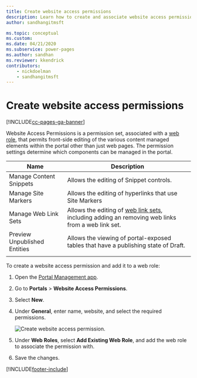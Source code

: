 ```yaml
---
title: Create website access permissions
description: Learn how to create and associate website access permissions to elements in a portal.
author: sandhangitmsft

ms.topic: conceptual
ms.custom: 
ms.date: 04/21/2020
ms.subservice: power-pages
ms.author: sandhan
ms.reviewer: kkendrick
contributors:
    - nickdoelman
    - sandhangitmsft
---
```


# Create website access permissions


[!INCLUDE[cc-pages-ga-banner](../../../includes/cc-pages-ga-banner.md)]

Website Access Permissions is a permission set, associated with a [web role](create-web-roles.md), that permits front-side editing of the various content managed elements within the portal other than just web pages. The permission settings determine which components can be managed in the portal.

| Name                         | Description                                                                                      |
|------------------------------|--------------------------------------------------------------------------------------------------|
| Manage Content Snippets      | Allows the editing of Snippet controls.                                                          |
| Manage Site Markers          | Allows the editing of hyperlinks that use Site Markers                                           |
| Manage Web Link Sets         | Allows the editing of [web link sets](manage-web-links.md), including adding an removing web links from a web link set. |
| Preview Unpublished Entities | Allows the viewing of portal-exposed tables that have a publishing state of Draft.             |
|||

To create a website access permission and add it to a web role:

1. Open the [Portal Management app](configure-portal.md).

2. Go to **Portals** > **Website Access Permissions**.

3. Select **New**.

4. Under **General**, enter name, website, and select the required permissions.

    ![Create website access permission.](../media/website-access-permission.png "Create website access permission")

5. Under **Web Roles**, select **Add Existing Web Role**, and add the web role to associate the permission with.

6. Save the changes.

    


[!INCLUDE[footer-include](../../../includes/footer-banner.md)]
